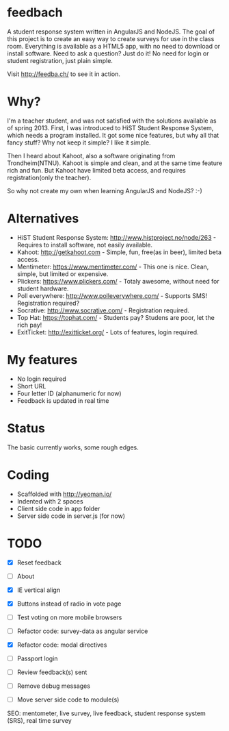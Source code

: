 feedbach
========

A student response system written in AngularJS and NodeJS. The goal of this project is to create an easy way to create surveys for use in the class room. Everything is available as a HTML5 app, with no need to download or install software. Need to ask a question? Just do it! No need for login or student registration, just plain simple.

Visit http://feedba.ch/ to see it in action.


Why?
====

I'm a teacher student, and was not satisfied with the solutions available as of spring 2013. First, I was introduced to HiST Student Response System, which needs a program installed. It got some nice features, but why all that fancy stuff? Why not keep it simple? I like it simple.

Then I heard about Kahoot, also a software originating from Trondheim(NTNU). Kahoot is simple and clean, and at the same time feature rich and fun. But Kahoot have limited beta access, and requires registration(only the teacher).

So why not create my own when learning AngularJS and NodeJS? :-)


Alternatives
============
* HiST Student Response System: http://www.histproject.no/node/263 - Requires to install software, not easily available.
* Kahoot: http://getkahoot.com - Simple, fun, free(as in beer), limited beta access.
* Mentimeter: https://www.mentimeter.com/ - This one is nice. Clean, simple, but limited or expensive.
* Plickers: https://www.plickers.com/ - Totaly awesome, without need for student hardware.
* Poll everywhere: http://www.polleverywhere.com/ - Supports SMS! Registration required?
* Socrative: http://www.socrative.com/ - Registration required.
* Top Hat: https://tophat.com/ - Students pay? Studens are poor, let the rich pay!
* ExitTicket: http://exitticket.org/ - Lots of features, login required.


My features
===========
* No login required
* Short URL
* Four letter ID (alphanumeric for now)
* Feedback is updated in real time


Status
======
The basic currently works, some rough edges.


Coding
======
* Scaffolded with http://yeoman.io/
* Indented with 2 spaces
* Client side code in app folder
* Server side code in server.js (for now)


TODO
====
- [x] Reset feedback
- [ ] About
- [x] IE vertical align
- [x] Buttons instead of radio in vote page
- [ ] Test voting on more mobile browsers
- [ ] Refactor code: survey-data as angular service
- [x] Refactor code: modal directives
- [ ] Passport login
- [ ] Review feedback(s) sent
- [ ] Remove debug messages
- [ ] Move server side code to module(s)


SEO: mentometer, live survey, live feedback, student response system (SRS), real time survey
